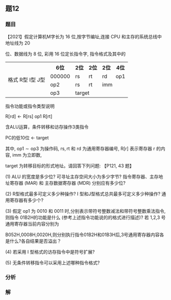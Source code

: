 ## 题12
### 题目
【2021】假定计算机M字长为 16 位,按字节编址,连接 CPU 和主存的系统总线中地址线为 20

位、数据线为 8 位, 彩用 16 位定长指令字, 指令格式及其中的

<table><tr><td rowspan="4">格式 R型 I型 J型</td><th>6位</th><th>2位</th><th>2位</th><th>2位</th><th>4位</th></tr><tr><td>000000</td><td>rs</td><td>rt</td><td>rd</td><td>op1</td></tr><tr><td>op2</td><td>rs</td><td>rt</td><td colspan="2">imm</td></tr><tr><td>op3</td><td colspan="4">target</td></tr></table>

指令功能或指令类型说明

$\mathrm{R}\left\lbrack  \mathrm{{rd}}\right\rbrack   \leftarrow  \mathrm{R}\left\lbrack  \mathrm{{rs}}\right\rbrack$ op1 $\mathrm{R}\left\lbrack  \mathrm{{rt}}\right\rbrack$

含ALU运算，条件转移和访存操作3类指令

PC的低10位 $\leftarrow$ target

其中, $\mathrm{{op}}1 \sim  \mathrm{{op}}3$ 为操作码, $\mathrm{{rs}},\mathrm{{rt}}$ 和 $\mathrm{{rd}}$ 为通用寄存器编号, $\mathrm{R}\left\lbrack  \mathrm{r}\right\rbrack$ 表示寄存器 $\mathrm{r}$ 的内容, $\mathrm{{imm}}$ 为立即数,

target 为转移目标的形式地址。请回答下列问题: 【P121, 43 题】

(1) ALU 的宽度是多少位? 可寻址主存空间大小为多少字节? 指令寄存器、主存地址寄存器 (MAR) 和 主存数据寄存器 (MDR) 分别应有多少位?

(2) R型格式最多可定义多少种操作? I 型和J型格式总共最多可定义多少种操作? 通用寄存器有多少个?

(3) 假定 op1 为 0010 和 0011 时,分别表示带符号整数减法和带符号整数乘法指令,则指令 01B2H的功能是什么 (参考上述指令功能说的的格式进行描述)? 若 1,2,3 号通用寄存器当前内容分别为

B052H,0008H,0020H,则分别执行指令01B2H和01B3H后,3号通用寄存器内容各是什么?各自结果是否溢出？

(4) 若采用 I 型格式的访存指令中是符号扩展?

(5) 无条件转移指令可以采用上述哪种指令格式?
### 分析

### 解